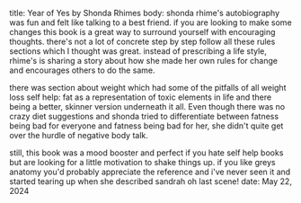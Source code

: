 title: Year of Yes by Shonda Rhimes 
body: 
shonda rhime's autobiography was fun and felt like talking to a best friend. if you are looking to make some changes this book is a great way to surround yourself with encouraging thoughts. there's not a lot of concrete step by step follow all these rules sections which I thought was great. instead of prescribing a life style, rhime's is sharing a story about how she made her own rules for change and encourages others to do the same. 

there was section about weight which had some of the pitfalls of all weight loss self help: fat as a representation of toxic elements in life and there being a better, skinner version underneath it all. Even though there was no crazy diet suggestions and shonda tried to differentiate between fatness being bad for everyone and fatness being bad for her, she didn't quite get over the hurdle of negative body talk. 

still, this book was a mood booster and perfect if you hate self help books but are looking for a little motivation to shake things up. if you like greys anatomy you'd probably appreciate the reference and i've never seen it and started tearing up when she described sandrah oh last scene! 
date: May 22, 2024